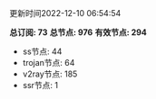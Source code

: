 更新时间2022-12-10 06:54:54

**总订阅: 73**
**总节点: 976**
**有效节点: 294**
- ss节点: 44
- trojan节点: 64
- v2ray节点: 185
- ssr节点: 1
